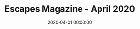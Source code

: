 ---
title: "Escapes Magazine - April 2020"
link: "/downloads/Escapes-Magazine-April-2020.pdf"
cover_image: "/images/blog/media/escapes-magazine-april-2020-900w.jpg"
publish_date: "2020-04-01 00:00:00"
date: "2020-04-01 00:00:00"
---
